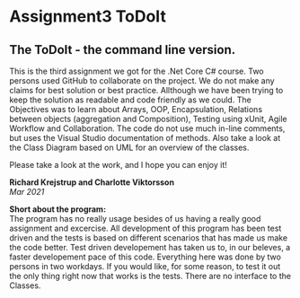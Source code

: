# Assignment3 ToDoIt
## The ToDoIt - the command line version.

This is the third assignment we got for the .Net Core C# course.
Two persons used GitHub to collaborate on the project. We do not make any claims for best solution or best practice. Allthough we have been trying to keep the solution as readable and code friendly as we could.
The Objectives was to learn about Arrays, OOP, Encapsulation, Relations between objects (aggregation and Composition), Testing using xUnit, Agile Workflow and Collaboration.
The code do not use much in-line comments, but uses the Visual Studio documentation of methods.
Also take a look at the Class Diagram based on UML for an overview of the classes.

Please take a look at the work, and I hope you can enjoy it!

**Richard Krejstrup and Charlotte Viktorsson**
<br>
*Mar 2021*


**Short about the program:**<br>
The program has no really usage besides of us having a really good assignment and excercise. All development of this program has been test driven and the tests is based on different scenarios that has made us make the code better. Test driven developement has taken us to, in our beleves, a faster developement pace of this code. Everything here was done by two persons in two workdays. If you would like, for some reason, to test it out the only thing right now that works is the tests. There are no interface to the Classes.

